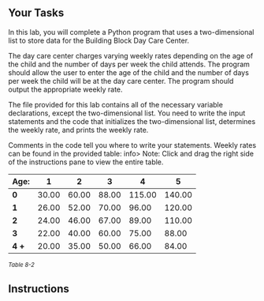 ## Your Tasks

In this lab, you will complete a Python program that uses a two-dimensional list to store data for the Building Block Day Care Center.

The day care center charges varying weekly rates depending on the age of the child and the number of days per week the child attends. The program should allow the user to enter the age of the child and the number of days per week the child will be at the day care center. The program should output the appropriate weekly rate.

The file provided for this lab contains all of the necessary variable declarations, except the two-dimensional list. You need to write the input statements and the code that initializes the two-dimensional list, determines the weekly rate, and prints the weekly rate.

Comments in the code tell you where to write your statements. Weekly rates can be found in the provided table:
info> Note: Click and drag the right side of the instructions pane to view the entire table.

| <nobr>Age:</nobr> | 1                  | 2                  | 3                  | 4                   | 5                   |
| ----------------- | ------------------ | ------------------ | ------------------ | ------------------- | ------------------- |
| **0**             | 30.00              | 60.00              | 88.00              | <nobr>115.00</nobr> | <nobr>140.00</nobr> |
| **1**             | 26.00              | 52.00              | 70.00              | 96.00               | 120.00              |
| **2**             | 24.00              | 46.00              | 67.00              | 89.00               | 110.00              |
| **3**             | 22.00              | 40.00              | 60.00              | 75.00               | 88.00               |
| **4 +**           | <nobr>20.00</nobr> | <nobr>35.00</nobr> | <nobr>50.00</nobr> | 66.00               | 84.00               |

<sup>_Table 8-2_</sup>

## Instructions

